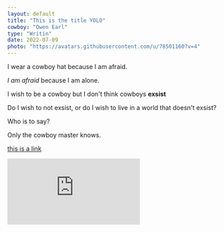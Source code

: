 ```yaml
---
layout: default
title: "This is the title YOLO"
cowboy: "Owen Earl"
type: "Writin"
date: 2022-07-09
photo: "https://avatars.githubusercontent.com/u/78501160?v=4"
---
```


I wear a cowboy hat because I am afraid.

*I am afraid* because I am alone.

I wish to be a cowboy but I don't think cowboys **exsist**

Do I wish to not exsist, or do I wish to live in a world that doesn't exsist?

Who is to say?

Only the cowboy master knows.

[this is a link](https://avatars.githubusercontent.com/u/78501160?v=4)

<iframe  id="youtube" src="https://www.youtube.com/embed/DsWsALacMCs" title="YouTube video player" frameborder="0" allow="accelerometer; autoplay; clipboard-write; encrypted-media; gyroscope; picture-in-picture" allowfullscreen></iframe>
